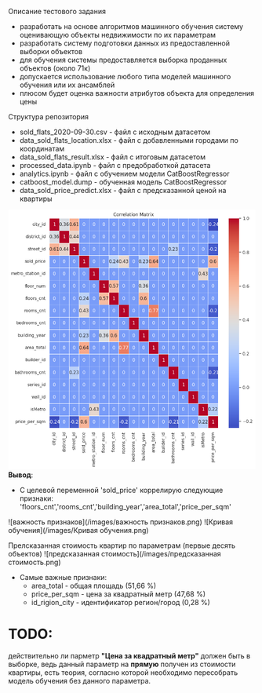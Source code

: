 Описание тестового задания 

- разработать на основе алгоритмов машинного обучения систему оценивающую объекты недвижимости по их параметрам
- разработать систему подготовки данных из предоставленной выборки объектов
- для обучения системы предоставляется выборка проданных объектов (около 71к)
- допускается использование любого типа моделей машинного обучения или их ансамблей
- плюсом будет оценка важности атрибутов объекта для определения цены


Структура репозитория 
- sold_flats_2020-09-30.csv - файл с исходным  датасетом
- data_sold_flats_location.xlsx - файл с добавленными городами по координатам
- data_sold_flats_result.xlsx - файл с итоговым датасетом
- processed_data.ipynb - файл с предобработкой датасета
- analytics.ipynb - файл с обучением модели CatBoostRegressor
- catboost_model.dump - обученная модель CatBoostRegressor
- data_sold_price_predict.xlsx - файл с предсказанной ценой на квартиры

![матрица корреляция](/images/correlation_matrix.png)
**Вывод**:
* С целевой переменной 'sold_price' коррелирую следующие признаки: 'floors_cnt','rooms_cnt','building_year','area_total','price_per_sqm'

![важность признаков](/images/важность признаков.png)
![Кривая обучения](/images/Кривая обучения.png)

Прелсказанная стоимость квартир по параметрам (первые десять объектов)
![предсказанная стоимость](/images/предсказанная стоимость.png)


* Самые важные признаки:
  * area_total - общая площадь (51,66 %)
  * price_per_sqm - цена за квадратный метр (47,68 %)
  * id_rigion_city - идентификатор регион/город (0,28 %)


# TODO:
действительно ли парметр **"Цена за квадратный метр"** должен быть в выборке, ведь данный параметр на **прямую** получен из стоимости квартиры, есть теория, согласно которой необходимо пересобрать модель обучения без данного параметра.